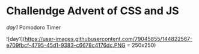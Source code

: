 # Challendge Advent of CSS and JS

_day1_ Pomodoro Timer 

![day1](https://user-images.githubusercontent.com/79045855/144822567-e709fbcf-4795-45d1-9383-c6678c4176dc.PNG = 250x250)
